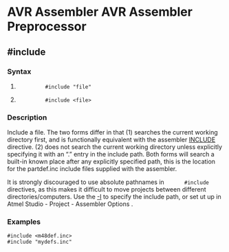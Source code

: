 AVR Assembler AVR Assembler Preprocessor
========================================

\#include
---------

### <a href="" id="N10B79"></a> Syntax

1.  `          #include "file"         `

2.  `          #include <file>         `

### <a href="" id="N10B8A"></a> Description

Include a file. The two forms differ in that (1) searches the current working directory first, and is functionally equivalent with the assembler <a href="avrassembler.wb_directives.html#avrassembler.wb_directives.INCLUDE" class="xref" title="INCLUDE - Include another file">INCLUDE</a> directive. (2) does not search the current working directory unless explicitly specifying it with an “.” entry in the include path. Both forms will search a built-in known place after any explicitly specified path, this is the location for the partdef.inc include files supplied with the assembler.

It is strongly discouraged to use absolute pathnames in `       #include      ` directives, as this makes it difficult to move projects between different directories/computers. Use the <a href="avrassembler.wb_Command_Line_Options.html#avrassembler.wb_Command_Line_Options.I" class="xref" title="-I directory">-I</a> to specify the include path, or set ut up in <span class="guimenuitem"> Atmel Studio </span> - <span class="guimenuitem"> Project </span> - <span class="guimenuitem"> Assembler Options </span> .

### <a href="" id="N10BA3"></a> Examples

``` programlisting
#include <m48def.inc>
#include "mydefs.inc"
```

